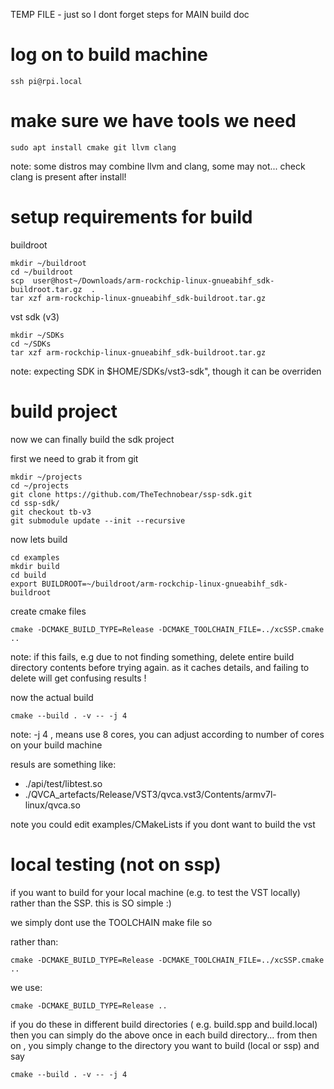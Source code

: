 TEMP FILE - just so I dont forget steps for MAIN build doc


# log on to build machine

```
ssh pi@rpi.local
```

# make sure we have tools we need

```
sudo apt install cmake git llvm clang
```

note: some distros may combine llvm and clang, some may not... 
check clang is present after install!


# setup requirements for build

buildroot
```
mkdir ~/buildroot
cd ~/buildroot
scp  user@host~/Downloads/arm-rockchip-linux-gnueabihf_sdk-buildroot.tar.gz  .
tar xzf arm-rockchip-linux-gnueabihf_sdk-buildroot.tar.gz
```

vst sdk (v3)
```
mkdir ~/SDKs
cd ~/SDKs
tar xzf arm-rockchip-linux-gnueabihf_sdk-buildroot.tar.gz
```

note: expecting SDK in $HOME/SDKs/vst3-sdk", though it can be overriden


# build project
now we can finally build the sdk project 

first we need to grab it from git

```
mkdir ~/projects
cd ~/projects
git clone https://github.com/TheTechnobear/ssp-sdk.git
cd ssp-sdk/
git checkout tb-v3
git submodule update --init --recursive
```

now lets build 

```
cd examples
mkdir build 
cd build
export BUILDROOT=~/buildroot/arm-rockchip-linux-gnueabihf_sdk-buildroot
```



create cmake files

```
cmake -DCMAKE_BUILD_TYPE=Release -DCMAKE_TOOLCHAIN_FILE=../xcSSP.cmake .. 
```

note: if this fails, e.g due to not finding something, delete entire build directory contents before trying again.
as it caches details, and failing to delete will get confusing results ! 


now the actual build 

```
cmake --build . -v -- -j 4
```

note: -j 4 , means use 8 cores, you can adjust according to number of cores on your build machine

resuls are something like: 
- ./api/test/libtest.so
- ./QVCA_artefacts/Release/VST3/qvca.vst3/Contents/armv7l-linux/qvca.so



note you could edit examples/CMakeLists if you dont want to build the vst



# local testing (not on ssp) 

if you want to build for your local machine (e.g. to test the VST locally) rather than the SSP.
this is SO simple :) 

we simply dont use the TOOLCHAIN make file so 

rather than:
```
cmake -DCMAKE_BUILD_TYPE=Release -DCMAKE_TOOLCHAIN_FILE=../xcSSP.cmake .. 
```

we use:
```
cmake -DCMAKE_BUILD_TYPE=Release .. 
```

if you do these in different build directories ( e.g. build.spp and build.local) 
then you can simply do the above once in each build directory...
from then on , you simply change to the directory you want to build (local or ssp) 
and say 
```
cmake --build . -v -- -j 4
```







